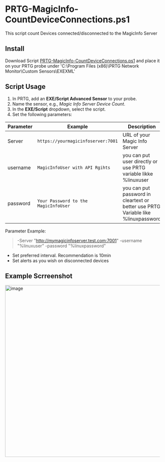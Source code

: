 # PRTG-MagicInfo-CountDeviceConnections.ps1
This script count Devices connected/disconnected to the MagicInfo Server

## Install
Download Script [PRTG-MagicInfo-CountDeviceConnections.ps1](https://github.com/limpleg/PRTG-SamsungMagicInfo-Powershells/blob/main/PRTG-MagicInfo-CountDeviceConnections.ps1)
and place it on your PRTG probe under
'C:\Program Files (x86)\PRTG Network Monitor\Custom Sensors\EXEXML'

## Script Usage
1. In PRTG, add an **EXE/Script Advanced Sensor** to your probe.
2. Name the sensor, e.g., *Magic Info Server Device Count*.
3. In the **EXE/Script** dropdown, select the script.
4. Set the following parameters:

| Parameter   | Example                                | Description                                      |
|-------------|----------------------------------------|--------------------------------------------------|
| Server     | `https://yourmagicinfoserver:7001`      | URL of your Magic Info Server      |
| username    | `MagicInfoUser with API Rgihts` | you can put user directly or use PRTG variable likke %linuxuser                        |
| password   | `Your Password to the MagicInfoUser`    | you can put password in cleartext or better use PRTG Variable like %linuxpassword    |

Parameter Example:

> -Server "http://mymagicinfoserver.test.com:7001" -username "%linuxuser" -password "%linuxpassword"

- Set preferred interval. Recommendation is 10min
- Set alerts as you wish on disconnected devices

## Example Scrreenshot
<img width="1427" height="557" alt="image" src="https://github.com/user-attachments/assets/70522fa1-8736-4f3b-b480-c94a1b1af1c9" />

